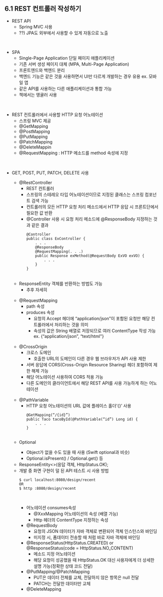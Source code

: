 ## 6.1 REST 컨트롤러 작성하기
  - REST API
    - Spring MVC 사용
    - ??) JPA도 외부에서 사용할 수 있게 자동으로 노출

  <br>
  
  - SPA
    - Single-Page Application 단일 페이지 애플리케이션
    - 기존 서버 생성 페이지 대체 (MPA, Multi-Page Application)
    - 프론트엔드와 백엔드 분리
    - 백엔드 기능은 같은 것을 사용하면서 UI만 다르게 개발하는 경우 유용 ex. 모바일 앱
    - 같은 API를 사용하는 다른 애플리케이션과 통합 가능
    - 책에서는 앵귤러 사용
    
  <br>
  
  - REST 컨트롤러에서 사용할 HTTP 요청 어노테이션
    - 스프링 MVC 제공
    - @GetMapping
    -  @PostMapping
    -  @PutMapping
    -  @PatchMapping
    -  @DeleteMappin
    -  @RequestMapping : HTTP 메소드를 method 속성에 지정
    
  <br>
  
  - GET, POST, PUT, PATCH, DELETE 사용
    - @RestController
      - REST 컨트롤러
      - 스프링의 스테레오 타입 어노테이션이므로 지정된 클래스는 스프링 컴포넌트 검색 가능
      - 컨트롤러의 모든 HTTP 요청 처리 메소드에서 HTTP 응답 시 프론트단에서 필요한 값 반환
      - @Controller 사용 시 요청 처리 메소드에 @ResponseBody 지정하는 것과 같은 결과
        ```
        @Controller
        public class ExController {
            . . .
            @ResponseBody
            @RequestMapping(. . .)
            public Response exMethod(@RequestBody ExVO exVO) {
                . . .
            }
        }
        ```
    <br>
      
    - ResponseEntity 객체를 반환하는 방법도 가능
      - 추후 자세히
      
    <br>
    
    - @RequestMapping
      - path 속성
      - produces 속성
        - 요청의 Accept 헤더에 “application/json”이 포함된 요청만 해당 컨트롤러에서 처리하는 것을 의미
        - 속성의 값은 String 배열로 저장되므로 여러 ContentType 작성 가능 ex. {“application/json”, “text/html"}
     
    <br>
    
    - @CrossOrigin
      - 크로스 도메인
        - 호출한 URL의 도메인이 다른 경우 웹 브라우저가 API 사용 제한
      - 서버 응답에 CORS(Cross-Origin Resource Sharing) 헤더 포함하여 제한 해제 가능
      - 해당 어노테이션 사용하여 CORS 적용 가능
      - 다른 도메인의 클라이언트에서 해당 REST API를 사용 가능하게 하는 어노테이션
      
    <br>
    
    - @PathVariable
      - HTTP 요청 어노테이션의 URL 값에 플레이스 홀더’{}’ 사용
        ```
        @GetMapping(“/{id}”)
        public Taco tacoById(@PathVariable(“id”) Long id) {
            . . .
        }
        ```
        
    <br>
    
    - Optional<Object>
      - Object가 없을 수도 있을 때 사용 (Swift optional과 비슷)
      - Optional.isPresent() / Optional.get() 등
    - ResponseEntity<>(응답 객체, HttpStatus.OK);
    - 개발 중 화면 구현이 덜 된 API 테스트 시 사용 방법
      ```
      $ curl localhost:8080/design/recent
      OR
      $ http :8080/design/recent
      ```
      
    <br>
    
    - 어노테이션 consumes속성
      - @XxxMapping 어노테이션의 속성 (배열 가능)
      - Http 헤더의 ContentType 지정하는 속성
    - @RequestBody
      - 요청의 JSON 데이터가 자바 객체로 변환되어 객체 인스턴스와 바인딩
      - 미지정 시, 폼데이터 전송할 때 처럼 바로 자바 객체에 바인딩
    - @ResponseStatus(HttpStatus.CREATED) or @ResponseStatus(code = HttpStatus.NO_CONTENT)
      - 메소드 지정 어노테이션
      - 해당 요청이 성공했을 때 HttpStatus.OK 대신 사용자에게 더 상세한 설명 가능(정확한 상태 코드 전달)
    - @PutMapping/@PatchMapping
      - PUT은 데이터 전체를 교체, 전달하지 않은 항목은 null 전달
      - PATCH는 전달한 데이터만 교체
    - @DeleteMapping
